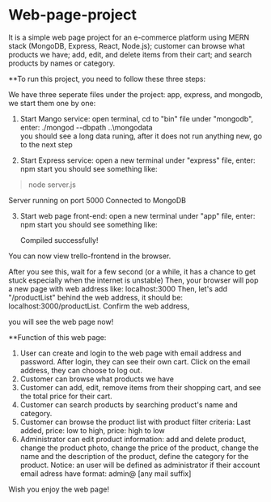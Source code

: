 # Web-page-project
It is a simple web page project for an e-commerce platform using MERN stack (MongoDB, Express, React, Node.js); customer can browse what products we have; add, edit, and delete items from their cart; and search products by names or category. 

**To run this project, you need to follow these three steps: 

We have three seperate files under the project: app, express, and mongodb, we start them one by one: 

1. Start Mango service: open terminal, cd to "bin" file under "mongodb", enter: ./mongod --dbpath ..\mongodata\
   you should see a long data runing, after it does not run anything new, go to the next step
   
2. Start Express service: open a new terminal under "express" file, enter: npm start
   you should see something like:
   
> node server.js

Server running on port 5000
Connected to MongoDB

3. Start web page front-end: open a new terminal under "app" file, enter: npm start
   you should see something like:

   Compiled successfully!

You can now view trello-frontend in the browser.

After you see this, wait for a few second (or a while, it has a chance to get stuck especially when the internet is unstable)
Then, your browser will pop a new page with web address like: localhost:3000
Then, let's add "/productList" behind the web address, it should be: localhost:3000/productList. 
Confirm the web address, 

you will see the web page now!

**Function of this web page: 
1. User can create and login to the web page with email address and password. After login, they can see their own cart. Click on the email address, they can choose to log out. 
2. Customer can browse what products we have
3. Customer can add, edit, remove items from their shopping cart, and see the total price for their cart. 
4. Customer can search products by searching product's name and category.
5. Customer can browse the product list with product filter criteria: Last added, price: low to high, price: high to low
6. Administrator can edit product information: add and delete product, change the product photo, change the price of the product, change the name and the description of the product, define the category for the product.
   Notice: an user will be defined as administrator if their account email adress have format: admin@ [any mail suffix]

Wish you enjoy the web page!

